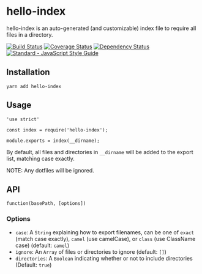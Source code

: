 # hello-index

hello-index is an auto-generated (and customizable) index file to require all files in a directory.

[![Build Status](https://img.shields.io/travis/hello-js/hello-index/master.svg)](https://travis-ci.org/hello-js/hello-index)
[![Coverage Status](https://img.shields.io/coveralls/hello-js/hello-index.svg)](https://coveralls.io/github/hello-js/hello-index)
[![Dependency Status](https://img.shields.io/david/hello-js/hello-index.svg)](https://david-dm.org/hello-js/hello-index)
[![Standard - JavaScript Style Guide](https://img.shields.io/badge/code%20style-standard-brightgreen.svg)](http://standardjs.com/)

## Installation

```
yarn add hello-index
```

## Usage

```
'use strict'

const index = require('hello-index');

module.exports = index(__dirname);
```

By default, all files and directories in `__dirname` will be added to the export list, matching case exactly.

NOTE: Any dotfiles will be ignored.

## API

```
function(basePath, [options])
```

### Options

* `case`: A `String` explaining how to export filenames, can be one of `exact` (match case exactly), `camel` (use camelCase), or `class` (use ClassName case) (default: `camel`)
* `ignore`: An `Array` of files or directories to ignore (default: `[]`)
* `directories`: A `Boolean` indicating whether or not to include directories (Default: `true`)
